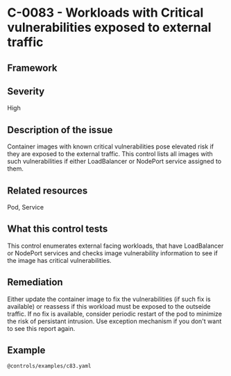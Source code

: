 # C-0083 - Workloads with Critical vulnerabilities exposed to external traffic

## Framework

 
## Severity
High

## Description of the issue
Container images with known critical vulnerabilities pose elevated risk if they are exposed to the external traffic. This control lists all images with such vulnerabilities if either LoadBalancer or NodePort service assigned to them.
 
## Related resources
Pod, Service
 
## What this control tests 
This control enumerates external facing workloads, that have LoadBalancer or NodePort services and checks image vulnerability information to see if the image has critical vulnerabilities.
 
## Remediation
Either update the container image to fix the vulnerabilities (if such fix is available) or reassess if this workload must be exposed to the outseide traffic. If no fix is available, consider periodic restart of the pod to minimize the risk of persistant intrusion. Use exception mechanism if you don't want to see this report again.
 
## Example
```
@controls/examples/c83.yaml
```
